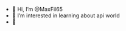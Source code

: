 - 👋 Hi, I’m @MaxFil65
- 👀 I’m interested in learning about api world 
- 🌱 

<!---
MaxFil65/MaxFil65 is a ✨ special ✨ repository because its `README.md` (this file) appears on your GitHub profile.
You can click the Preview link to take a look at your changes.
--->
